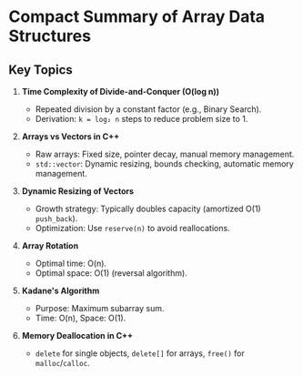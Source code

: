 # Compact Summary of Array Data Structures

## Key Topics
1. **Time Complexity of Divide-and-Conquer (O(log n))**
   - Repeated division by a constant factor (e.g., Binary Search).
   - Derivation: `k = log₂ n` steps to reduce problem size to 1.

2. **Arrays vs Vectors in C++**
   - Raw arrays: Fixed size, pointer decay, manual memory management.
   - `std::vector`: Dynamic resizing, bounds checking, automatic memory management.

3. **Dynamic Resizing of Vectors**
   - Growth strategy: Typically doubles capacity (amortized O(1) `push_back`).
   - Optimization: Use `reserve(n)` to avoid reallocations.

4. **Array Rotation**
   - Optimal time: O(n).
   - Optimal space: O(1) (reversal algorithm).

5. **Kadane's Algorithm**
   - Purpose: Maximum subarray sum.
   - Time: O(n), Space: O(1).

6. **Memory Deallocation in C++**
   - `delete` for single objects, `delete[]` for arrays, `free()` for `malloc`/`calloc`.
